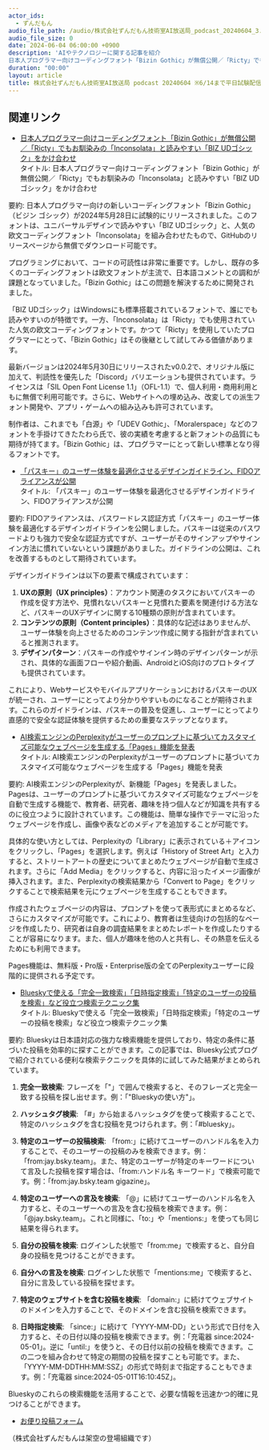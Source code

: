 ```yaml
---
actor_ids:
  - ずんだもん
audio_file_path: /audio/株式会社ずんだもん技術室AI放送局_podcast_20240604_3.mp3
audio_file_size: 0
date: 2024-06-04 06:00:00 +0900
description: 'AIやテクノロジーに関する記事を紹介  
日本人プログラマー向けコーディングフォント「Bizin Gothic」が無償公開／「Ricty」でもお馴染みの「Inconsolata」と読みやすい「BIZ UDゴシック」をかけ合わせ、「パスキー」のユーザー体験を最適化させるデザインガイドライン、FIDOアライアンスが公開、AI検索エンジンのPerplexityがユーザーのプロンプトに基づいてカスタマイズ可能なウェブページを生成する「Pages」機能を発表、Blueskyで使える「完全一致検索」「日時指定検索」「特定のユーザーの投稿を検索」など役立つ検索テクニック集、'
duration: "00:00"
layout: article
title: 株式会社ずんだもん技術室AI放送局 podcast 20240604 ※6/14まで平日試験配信中
---
```


## 関連リンク


- [日本人プログラマー向けコーディングフォント「Bizin Gothic」が無償公開／「Ricty」でもお馴染みの「Inconsolata」と読みやすい「BIZ UDゴシック」をかけ合わせ](https://forest.watch.impress.co.jp/docs/news/1596755.html)  
タイトル: 日本人プログラマー向けコーディングフォント「Bizin Gothic」が無償公開／「Ricty」でもお馴染みの「Inconsolata」と読みやすい「BIZ UDゴシック」をかけ合わせ

要約:
日本人プログラマー向けの新しいコーディングフォント「Bizin Gothic」（ビジン ゴシック）が2024年5月28日に試験的にリリースされました。このフォントは、ユニバーサルデザインで読みやすい「BIZ UDゴシック」と、人気の欧文コーディングフォント「Inconsolata」を組み合わせたもので、GitHubのリリースページから無償でダウンロード可能です。

プログラミングにおいて、コードの可読性は非常に重要です。しかし、既存の多くのコーディングフォントは欧文フォントが主流で、日本語コメントとの調和が課題となっていました。「Bizin Gothic」はこの問題を解決するために開発されました。

「BIZ UDゴシック」はWindowsにも標準搭載されているフォントで、誰にでも読みやすいのが特徴です。一方、「Inconsolata」は「Ricty」でも使用されていた人気の欧文コーディングフォントです。かつて「Ricty」を使用していたプログラマーにとって、「Bizin Gothic」はその後継として試してみる価値があります。

最新バージョンは2024年5月30日にリリースされたv0.0.2で、オリジナル版に加えて、判読性を優先した「Discord」バリエーションも提供されています。ライセンスは「SIL Open Font License 1.1」（OFL-1.1）で、個人利用・商用利用ともに無償で利用可能です。さらに、Webサイトへの埋め込み、改変しての派生フォント開発や、アプリ・ゲームへの組み込みも許可されています。

制作者は、これまでも「白源」や「UDEV Gothic」、「Moralerspace」などのフォントを手掛けてきたたわら氏で、彼の実績を考慮すると新フォントの品質にも期待が持てます。「Bizin Gothic」は、プログラマーにとって新しい標準となり得るフォントです。


- [「パスキー」のユーザー体験を最適化させるデザインガイドライン、FIDOアライアンスが公開](https://www.publickey1.jp/blog/24/fido.html)  
タイトル: 「パスキー」のユーザー体験を最適化させるデザインガイドライン、FIDOアライアンスが公開

要約:
FIDOアライアンスは、パスワードレス認証方式「パスキー」のユーザー体験を最適化するデザインガイドラインを公開しました。パスキーは従来のパスワードよりも強力で安全な認証方式ですが、ユーザーがそのサインアップやサインイン方法に慣れていないという課題がありました。ガイドラインの公開は、これを改善するものとして期待されています。

デザインガイドラインは以下の要素で構成されています：

1. **UXの原則（UX principles）**：アカウント関連のタスクにおいてパスキーの作成を促す方法や、見慣れないパスキーと見慣れた要素を関連付ける方法など、パスキーのUXデザインに関する10種類の原則が含まれています。
2. **コンテンツの原則（Content principles）**：具体的な記述はありませんが、ユーザー体験を向上させるためのコンテンツ作成に関する指針が含まれていると推測されます。
3. **デザインパターン**：パスキーの作成やサインイン時のデザインパターンが示され、具体的な画面フローや紹介動画、AndroidとiOS向けのプロトタイプも提供されています。

これにより、WebサービスやモバイルアプリケーションにおけるパスキーのUXが統一され、ユーザーにとってより分かりやすいものになることが期待されます。これらのガイドラインは、パスキーの普及を促進し、ユーザーにとってより直感的で安全な認証体験を提供するための重要なステップとなります。


- [AI検索エンジンのPerplexityがユーザーのプロンプトに基づいてカスタマイズ可能なウェブページを生成する「Pages」機能を発表](https://gigazine.net/news/20240603-perplexity-pages/)  
タイトル: AI検索エンジンのPerplexityがユーザーのプロンプトに基づいてカスタマイズ可能なウェブページを生成する「Pages」機能を発表

要約:
AI検索エンジンのPerplexityが、新機能「Pages」を発表しました。Pagesは、ユーザーのプロンプトに基づいてカスタマイズ可能なウェブページを自動で生成する機能で、教育者、研究者、趣味を持つ個人などが知識を共有するのに役立つように設計されています。この機能は、簡単な操作でテーマに沿ったウェブページを作成し、画像や表などのメディアを追加することが可能です。

具体的な使い方としては、Perplexityの「Library」に表示されている＋アイコンをクリックし、「Pages」を選択します。例えば「History of Street Art」と入力すると、ストリートアートの歴史についてまとめたウェブページが自動で生成されます。さらに「Add Media」をクリックすると、内容に沿ったイメージ画像が挿入されます。また、Perplexityの検索結果から「Convert to Page」をクリックすることで検索結果を元にウェブページを生成することもできます。

作成されたウェブページの内容は、プロンプトを使って表形式にまとめるなど、さらにカスタマイズが可能です。これにより、教育者は生徒向けの包括的なページを作成したり、研究者は自身の調査結果をまとめたレポートを作成したりすることが容易になります。また、個人が趣味を他の人と共有し、その熱意を伝えるためにも利用できます。

Pages機能は、無料版・Pro版・Enterprise版の全てのPerplexityユーザーに段階的に提供される予定です。


- [Blueskyで使える「完全一致検索」「日時指定検索」「特定のユーザーの投稿を検索」など役立つ検索テクニック集](https://gigazine.net/news/20240603-bluesky-search-tips/)  
タイトル: Blueskyで使える「完全一致検索」「日時指定検索」「特定のユーザーの投稿を検索」など役立つ検索テクニック集

要約:
Blueskyは日本語対応の強力な検索機能を提供しており、特定の条件に基づいた投稿を効率的に探すことができます。この記事では、Bluesky公式ブログで紹介されている便利な検索テクニックを具体的に試してみた結果がまとめられています。

1. **完全一致検索**:
   フレーズを「"」で囲んで検索すると、そのフレーズと完全一致する投稿を探し出せます。例：「"Blueskyの使い方"」。

2. **ハッシュタグ検索**:
   「#」から始まるハッシュタグを使って検索することで、特定のハッシュタグを含む投稿を見つけられます。例：「#bluesky」。

3. **特定のユーザーの投稿検索**:
   「from:」に続けてユーザーのハンドル名を入力することで、そのユーザーの投稿のみを検索できます。例：「from:jay.bsky.team」。また、特定のユーザーが特定のキーワードについて言及した投稿を探す場合は、「from:ハンドル名 キーワード」で検索可能です。例：「from:jay.bsky.team gigazine」。

4. **特定のユーザーへの言及を検索**:
   「@」に続けてユーザーのハンドル名を入力すると、そのユーザーへの言及を含む投稿を検索できます。例：「@jay.bsky.team」。これと同様に、「to:」や「mentions:」を使っても同じ結果を得られます。

5. **自分の投稿を検索**:
   ログインした状態で「from:me」で検索すると、自分自身の投稿を見つけることができます。

6. **自分への言及を検索**:
   ログインした状態で「mentions:me」で検索すると、自分に言及している投稿を探せます。

7. **特定のウェブサイトを含む投稿を検索**:
   「domain:」に続けてウェブサイトのドメインを入力することで、そのドメインを含む投稿を検索できます。

8. **日時指定検索**:
   「since:」に続けて「YYYY-MM-DD」という形式で日付を入力すると、その日付以降の投稿を検索できます。例：「充電器 since:2024-05-01」。逆に「until:」を使うと、その日付以前の投稿を検索できます。この二つを組み合わせて特定の期間の投稿を探すことも可能です。また、「YYYY-MM-DDTHH:MM:SSZ」の形式で時刻まで指定することもできます。例：「充電器 since:2024-05-01T16:10:45Z」。

Blueskyのこれらの検索機能を活用することで、必要な情報を迅速かつ的確に見つけることができます。



- [お便り投稿フォーム](https://forms.gle/ffg4JTfqdiqK62qf9)

（株式会社ずんだもんは架空の登場組織です）
